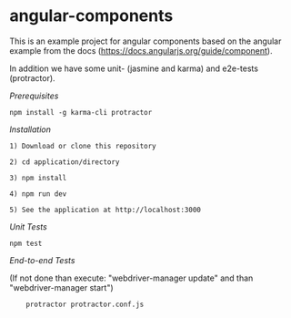 # angular-components

This is an example project for angular components based on the angular example from the docs (https://docs.angularjs.org/guide/component).

In addition we have some unit- (jasmine and karma) and e2e-tests (protractor).

*Prerequisites*

    npm install -g karma-cli protractor


*Installation*

    1) Download or clone this repository
  
    2) cd application/directory
  
    3) npm install
  
    4) npm run dev
  
    5) See the application at http://localhost:3000
    
*Unit Tests*
                            
    npm test

*End-to-end Tests*

  (If not done than execute: "webdriver-manager update" and than "webdriver-manager start")

        protractor protractor.conf.js

